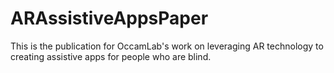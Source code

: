 # ARAssistiveAppsPaper
This is the publication for OccamLab's work on leveraging AR technology to creating assistive apps for people who are blind.
